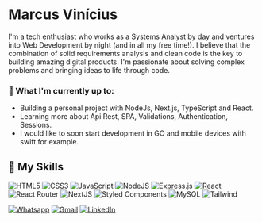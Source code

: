 # Marcus Vinícius

I'm a tech enthusiast who works as a Systems Analyst by day and ventures into Web Development by night (and in all my free time!). I believe that the combination of solid requirements analysis and clean code is the key to building amazing digital products. I'm passionate about solving complex problems and bringing ideas to life through code.

### 🚀 What I'm currently up to:
- Building a personal project with NodeJs, Next.js, TypeScript and React.
- Learning more about Api Rest, SPA, Validations, Authentication, Sessions.
- I would like to soon start development in GO and mobile devices with swift for example.
  
 ## 🚀 My Skills
  ![HTML5](https://img.shields.io/badge/html5-%23E34F26.svg?style=for-the-badge&logo=html5&logoColor=white)
  ![CSS3](https://img.shields.io/badge/css3-%231572B6.svg?style=for-the-badge&logo=css3&logoColor=white)
  ![JavaScript](https://img.shields.io/badge/javascript-%23323330.svg?style=for-the-badge&logo=javascript&logoColor=%23F7DF1E)
  ![NodeJS](https://img.shields.io/badge/node.js-6DA55F?style=for-the-badge&logo=node.js&logoColor=white)
  ![Express.js](https://img.shields.io/badge/express.js-%23404d59.svg?style=for-the-badge&logo=express&logoColor=%2361DAFB)
  ![React](https://img.shields.io/badge/react-%2320232a.svg?style=for-the-badge&logo=react&logoColor=%2361DAFB)
  ![React Router](https://img.shields.io/badge/React_Router-CA4245?style=for-the-badge&logo=react-router&logoColor=white)
  ![NextJS](https://img.shields.io/badge/next.js-000000?style=for-the-badge&logo=nextdotjs&logoColor=white)
  ![Styled Components](https://img.shields.io/badge/styled--components-DB7093?style=for-the-badge&logo=styled-components&logoColor=white)
  ![MySQL](https://img.shields.io/badge/mysql-%2300f.svg?style=for-the-badge&logo=mysql&logoColor=white)
  ![Tailwind](https://img.shields.io/badge/Tailwind_CSS-38B2AC?style=for-the-badge&logo=tailwind-css&logoColor=white)

[![Whatsapp](https://img.shields.io/badge/WhatsApp-25D366?logo=whatsapp&logoColor=fff&style=flat)](https://wa.me/+5594992231006)
[![Gmail](https://img.shields.io/badge/Gmail--informational?style=social&logo=gmail)](mailto:marcusvini.dev.contato@gmail.com)
[![LinkedIn](https://img.shields.io/badge/-LinkedIn-blue?style=flat-square&logo=Linkedin&logoColor=white&link=YOUR_LINKEDIN_URL)](https://www.linkedin.com/in/marcus-vin%C3%ADcius-525b0716a/)



